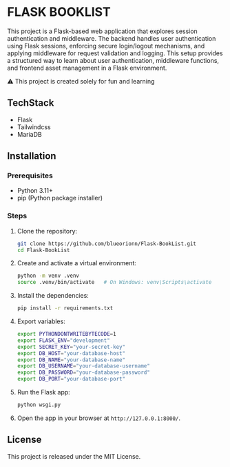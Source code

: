 # FLASK BOOKLIST

This project is a Flask-based web application that explores session authentication and middleware. The backend handles user authentication using Flask sessions, enforcing secure login/logout mechanisms, and applying middleware for request validation and logging. This setup provides a structured way to learn about user authentication, middleware functions, and frontend asset management in a Flask environment.

⚠️ This project is created solely for fun and learning

## TechStack

- Flask
- Tailwindcss
- MariaDB

## Installation

### Prerequisites

- Python 3.11+
- pip (Python package installer)

### Steps

1. Clone the repository:

   ```bash
   git clone https://github.com/blueorionn/Flask-BookList.git
   cd Flask-BookList
   ```

2. Create and activate a virtual environment:

   ```bash
   python -m venv .venv
   source .venv/bin/activate   # On Windows: venv\Scripts\activate
   ```

3. Install the dependencies:

   ```bash
   pip install -r requirements.txt
   ```

4. Export variables:

   ```bash
   export PYTHONDONTWRITEBYTECODE=1
   export FLASK_ENV="development"
   export SECRET_KEY="your-secret-key"
   export DB_HOST="your-database-host"
   export DB_NAME="your-database-name"
   export DB_USERNAME="your-database-username"
   export DB_PASSWORD="your-database-password"
   export DB_PORT="your-database-port"
   ```

5. Run the Flask app:

   ```bash
   python wsgi.py
   ```

6. Open the app in your browser at `http://127.0.0.1:8000/`.

## License

This project is released under the MIT License.
